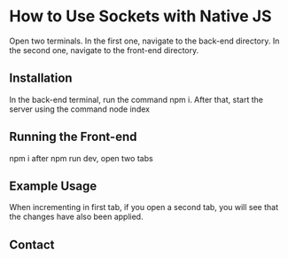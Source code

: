 # How to Use Sockets with Native JS

Open two terminals. In the first one, navigate to the back-end directory.
In the second one, navigate to the front-end directory.

## Installation

In the back-end terminal, run the command npm i. After that, start the server
using the command node index

## Running the Front-end

npm i after npm run dev, open two tabs

## Example Usage
When incrementing in first tab, if you open a second tab,
you will see that the changes have also been applied.




## Contact



